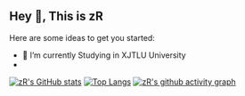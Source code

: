 ## Hey 👋, This is zR

Here are some ideas to get you started:

- 🔭 I’m currently Studying in XJTLU University
- 
[![zR's GitHub stats](https://github-readme-stats.vercel.app/api?username=zRzRzRzRzRzRzR&count_private=true&show_icons=true&theme=dark)](https://github.com/anuraghazra/github-readme-stats)
[![Top Langs](https://github-readme-stats.vercel.app/api/top-langs/?username=zRzRzRzRzRzRzR&layout=compact&theme=dark)](https://github.com/anuraghazra/github-readme-stats)
[![zR's github activity graph](https://activity-graph.herokuapp.com/graph?username=zRzRzRzRzRzRzR&theme=high-contrast)](https://github.com/ashutosh00710/github-readme-activity-graph)


